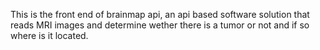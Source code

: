 This is the front end of brainmap api, an api based software solution that reads MRI images and determine wether there is a tumor or not and if so where is it located.
